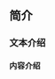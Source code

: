 <!--
 * @Author: your name
 * @Date: 2021-02-01 15:07:08
 * @LastEditTime: 2021-02-01 18:40:08
 * @LastEditors: Please set LastEditors
 * @Description: In User Settings Edit
 * @FilePath: \mini-componentsd:\git-project\front-end-article\docs\01.md
-->

## 简介

### 文本介绍

#### 内容介绍
